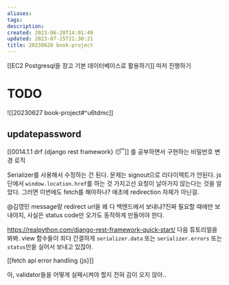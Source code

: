 ```yaml
---
aliases: 
tags: 
description:
created: 2023-06-28T14:01:49
updated: 2023-07-15T21:30:21
title: 20230628 book-project
---
```

[[EC2 Postgresql을 장고 기본 데이터베이스로 활용하기]] 마저 진행하기

# TODO

![[20230627 book-project#^u6tdmc]]

## updatepassword

[[0014.1.1 drf {django rest framework} 😴]] 를 공부하면서 구현하는 비밀번호 변경 로직

Serializer를 사용해서 수정하는 건 된다. 문제는 signout으로 리다이렉트가 안된다. js 단에서 `window.location.href`를 하는 것 가지고선 요청이 날아가지 않는다는 것을 알았다. 그러면 이번에도 fetch를 해야하나? 애초에 redirection 자체가 아닌걸.

@김영민 message랑 redirect url을 왜 다 백엔드에서 보내냐?진짜 필요할 때에만 보내야지, 사실은 status code만 오가도 동작하게 만들어야 한다.

https://realpython.com/django-rest-framework-quick-start/ 다음 튜토리얼을 봐봐. view 함수들이 죄다 간결하게 `serializer.data` 또는 `serializer.errors` 또는 `status`만을 실어서 보내고 있잖아.

[[fetch api error handling {js}]]

아, validator들을 어떻게 실패시켜야 할지 전혀 감이 오지 않아..
